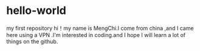 # hello-world
my first repository
hi！my name is MengChi.I come from china ,and I came here using a VPN .I'm interested in coding.and I hope I will learn a lot of things on the github.
